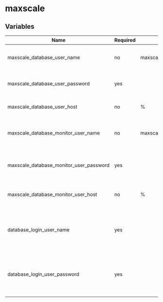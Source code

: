# maxscale

## Variables

| Name                         | Required   | Default   | Description   |   |
|------------------------------|------------|-----------|---------------|---|
|maxscale_database_user_name |no  | maxscale | Username of maxscale user |
| maxscale_database_user_password | yes | | Password for maxscale user |
| maxscale_database_user_host | no | % | Host for maxscale user |
| maxscale_database_monitor_user_name | no | maxscale_monitor_user | Username of maxscale monitor user |
| maxscale_database_monitor_user_password | yes | | Password of maxscale monitor user |
| maxscale_database_monitor_user_host | no | % | Host of maxscale monitor user |
| database_login_user_name | yes | | Username of database user which is used to create maxscale users |
| database_login_user_password | yes | | Password of database user which is used to create maxscale users |
